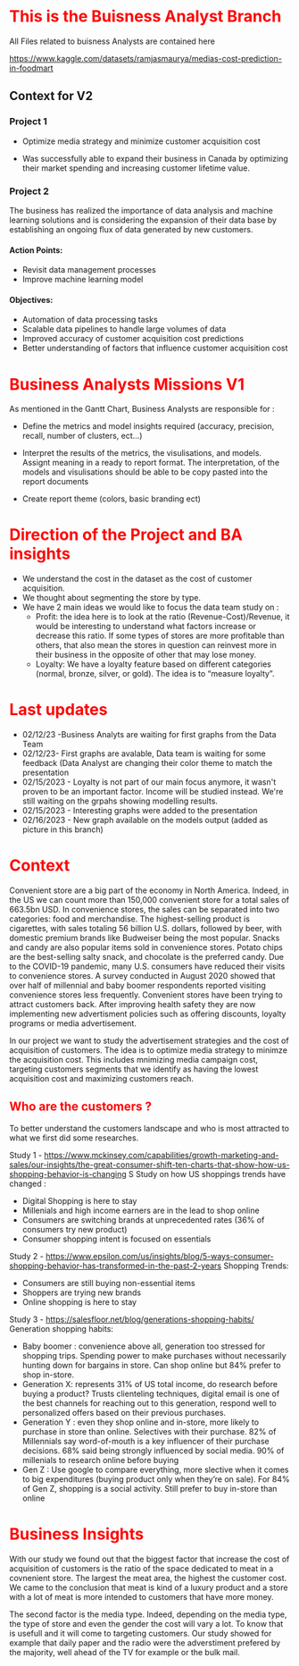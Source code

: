# <font color=#FF0000>This is the Buisness Analyst Branch</font>
 All Files related to buisness Analysts are contained here

https://www.kaggle.com/datasets/ramjasmaurya/medias-cost-prediction-in-foodmart

## Context for V2

### Project 1
- Optimize media strategy and minimize customer acquisition cost

- Was successfully able to expand their business in Canada by optimizing their market spending and increasing customer lifetime value.

### Project 2

The business has realized the importance of data analysis and machine learning solutions and is considering the expansion of their data base by establishing an ongoing flux of data generated by new customers.

#### Action Points:
- Revisit data management processes
- Improve machine learning model

#### Objectives:
- Automation of data processing tasks
- Scalable data pipelines to handle large volumes of data
- Improved accuracy of customer acquisition cost predictions
- Better understanding of factors that influence customer acquisition cost

# <font color=#FF0000>Business Analysts Missions V1</font>

As mentioned in the Gantt Chart, Business Analysts are responsible for : 
*	Define the metrics and model insights required (accuracy, precision, recall, number of clusters, ect…)

*	Interpret the results of the metrics, the visulisations, and models. Assignt meaning in a ready to report format. The interpretation, of the models and visulisations should be able to be copy pasted into the report documents

*	Create report theme (colors, basic branding ect)

# <font color=#FF0000>Direction of the Project and BA insights</font>
* We understand the cost in the dataset as the cost of customer acquisition. 
*	We thought about segmenting the store by type. 
* We have 2 main ideas we would like to focus the  data team study on : 
   - Profit: the idea here is to look at the ratio (Revenue-Cost)/Revenue, it would be interesting to understand what factors increase or decrease this ratio. If some         types of stores are more profitable than others, that also mean the stores in question can reinvest more in their business in the opposite of other that may lose         money. 
   - Loyalty: We have a loyalty feature based on different categories (normal, bronze, silver, or gold). The idea is to “measure loyalty”.

# <font color=#FF0000>Last updates</font>
* 02/12/23 -Business Analyts are waiting for first graphs from the Data Team 
* 02/12/23- First graphs are avalable, Data team is waiting for some feedback (Data Analyst are changing their color theme to match the presentation
* 02/15/2023 - Loyalty is not part of our main focus anymore, it wasn't proven to be an important factor. Income will be studied instead. We're still waiting on the grpahs showing modelling results. 
* 02/15/2023 - Interesting graphs were added to the presentation 
* 02/16/2023 - New graph available on the models output (added as picture in this branch)


# <font color=#FF0000>Context</font>

Convenient store are a big part of the economy in North America. Indeed, in the US we can count more than 150,000 convenient store for a total sales of 663.5bn USD. In convenience stores, the sales can be separated into two categories: food and merchandise. The highest-selling product is cigarettes, with sales totaling 56 billion U.S. dollars, followed by beer, with domestic premium brands like Budweiser being the most popular. Snacks and candy are also popular items sold in convenience stores. Potato chips are the best-selling salty snack, and chocolate is the preferred candy. Due to the COVID-19 pandemic, many U.S. consumers have reduced their visits to convenience stores. A survey conducted in August 2020 showed that over half of millennial and baby boomer respondents reported visiting convenience stores less frequently. Convenient stores have been trying to attract customers back. After improving health safety they are now implementing new advertisment policies such as offering discounts, loyalty programs or media advertisement.

In our project we want to study the advertisement strategies and the cost of acquisition of customers. The idea is to optimize media strategy to minimze the acquisition cost. This includes mnimizing media campaign cost, targeting customers segments that we identify as having the lowest acquisition cost and maximizing customers reach. 

## <font color=#FF0000>Who are the customers ? </font>

To better understand the customers landscape and who is most attracted to what we first did some researches. 

Study 1 - https://www.mckinsey.com/capabilities/growth-marketing-and-sales/our-insights/the-great-consumer-shift-ten-charts-that-show-how-us-shopping-behavior-is-changing S
Study on how US shoppings trends have changed :
* Digital Shopping is here to stay 
* Millenials and high income earners are in the lead to shop online 
* Consumers are switching brands at unprecedented rates (36% of consumers try new product) 
* Consumer shopping intent is focused on essentials 

Study 2 - https://www.epsilon.com/us/insights/blog/5-ways-consumer-shopping-behavior-has-transformed-in-the-past-2-years 
Shopping Trends: 
* Consumers are still buying non-essential items 
* Shoppers are trying new brands 
* Online shopping is here to stay 

Study 3 - https://salesfloor.net/blog/generations-shopping-habits/
Generation shopping habits:
* Baby boomer : convenience above all, generation too stressed for shopping trips. Spending power to make purchases without necessarily hunting down for bargains in store. Can shop online but 84% prefer to shop in-store.  
* Generation X: represents 31% of US total income, do research before buying a product? Trusts clienteling techniques, digital email is one of the best channels for reaching out to this generation, respond well to personalized offers based on their previous purchases.  
* Generation Y : even they shop online and in-store, more likely to purchase in store than online. Selectives with their purchase. 82% of Millennials say word-of-mouth is a key influencer of their purchase decisions. 68% said being strongly influenced by social media. 90% of millenials to research online before buying 
* Gen Z : Use google to compare everything, more slective when it comes to big expenditures (buying product only when they’re on sale). For 84% of Gen Z, shopping is a social activity. Still prefer to buy in-store than online 

 
# <font color=#FF0000>Business Insights</font>

With our study we found out that the biggest factor that increase the cost of acquisition of customers is the ratio of the space dedicated to meat in a covnenient store. The largest the meat area, the highest the customer cost. 
We came to the conclusion that meat is kind of a luxury product and a store with a lot of meat is more intended to customers that have more money. 

The second factor is the media type. Indeed, depending on the media type, the type of store and even the gender the cost will vary a lot. To know that is usefull and it will come to targeting customers. Our study showed for example that daily paper and the radio were the adverstiment prefered by the majority, well ahead of the TV for example or the bulk mail. 
